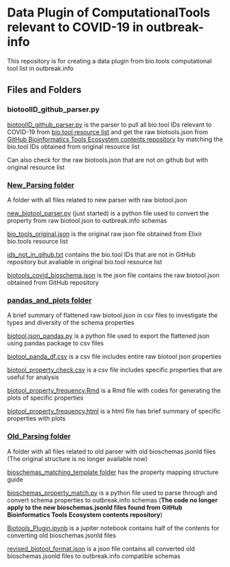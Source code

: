 # Data Plugin of ComputationalTools relevant to COVID-19 in outbreak-info

This repository is for creating a data plugin from bio.tools computational tool list in outbreak.info

## Files and Folders

### biotoolID_github_parser.py
[biotoolID_github_parser.py](biotoolID_github_parser.py) is the parser to pull all bio.tool IDs relevant to COVID-19 from [bio.tool resource list](https://bio.tools/api/t?format=json&page=1&q=COVID-19&sort=score) and get the raw biotools.json from [GitHub Bioinformatics Tools Ecosystem contents repository](https://github.com/bio-tools/content/tree/master/data) by matching the bio.tool IDs obtained from original resource list

Can also check for the raw biotools.json that are not on github but with original resource list

### [New_Parsing folder](New_Parsing/)

A folder with all files related to new parser with raw biotool.json

[new_biotool_parser.py](New_Parsing/new_biotool_parser.py) (just started) is a python file used to convert the property from raw biotool.json to outbreak.info schemas

[bio_tools_original.json](New_Parsing/bio_tools_original.json) is the original raw json file obtained from Elixir bio.tools resource list

[ids_not_in_gihub.txt](New_Parsing/ids_not_in_github.txt) contains the bio.tool IDs that are not in GitHub repository but avaliable in original bio.tool resource list

[biotools_covid_bioschema.json](New_Parsing/biotools_covid_bioschema.json) is the json file contains the raw biotool.json obtained from GitHub repository

### [pandas_and_plots folder](New_Parsing/pandas_and_plots/)

A brief summary of flattened raw biotool.json in csv files to investigate the types and diversity of the schema properties

[biotool.json_pandas.py](New_Parsing/pandas_and_plots/biotool.json_pandas.py) is a python file used to export the flattened json using pandas package to csv files

[biotool_panda_df.csv](New_Parsing/pandas_and_plots/biotool_panda_df.csv) is a csv file includes entire raw biotool json properties

[biotool_property_check.csv](New_Parsing/pandas_and_plots/biotool_property_check.csv) is a csv file includes specific properties that are useful for analysis

[biotool_property_frequency.Rmd](New_Parsing/pandas_and_plots/biotool_property_frequency.Rmd) is a Rmd file with codes for generating the plots of specific properties

[biotool_property_frequency.html](New_Parsing/pandas_and_plots/biotool_property_frequency.html) is a html file has brief summary of specific properties with plots

### [Old_Parsing folder](Old_Parsing/)

A folder with all files related to old parser with old bioschemas.jsonld files (The original structure is no longer available now)

[bioschemas_matching_template folder](Old_Parsing/bioschemas_matching_template/) has the property mapping structure guide

[bioschemas_property_match.py](Old_Parsing/bioschemas_property_match.py) is a python file used to parse through and convert schema properties to outbreak.info schemas (**The code no longer apply to the new bioschemas.jsonld files found from GitHub Bioinformatics Tools Ecosystem contents repository**)

[Biotools_Plugin.ipynb](Old_Parsing/Biotools_Plugin.ipynb) is a jupiter notebook contains half of the contents for converting old bioschemas.jsonld files

[revised_biotool_format.json](Old_Parsing/revised_biotool_format.json) is a json file contains all converted old bioschemas.jsonld files to outbreak.info compatible schemas






